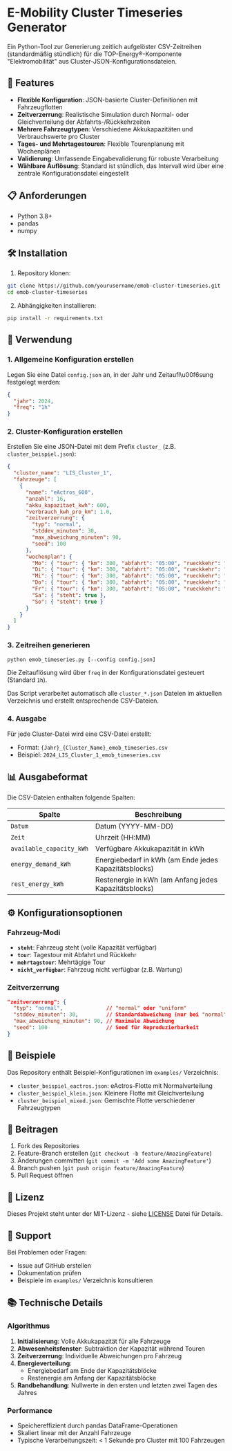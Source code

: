 # E-Mobility Cluster Timeseries Generator

Ein Python-Tool zur Generierung zeitlich aufgelöster CSV-Zeitreihen (standardmäßig stündlich) für die TOP-Energy®-Komponente "Elektromobilität" aus Cluster-JSON-Konfigurationsdateien.

## 🚀 Features

- **Flexible Konfiguration**: JSON-basierte Cluster-Definitionen mit Fahrzeugflotten
- **Zeitverzerrung**: Realistische Simulation durch Normal- oder Gleichverteilung der Abfahrts-/Rückkehrzeiten
- **Mehrere Fahrzeugtypen**: Verschiedene Akkukapazitäten und Verbrauchswerte pro Cluster
- **Tages- und Mehrtagestouren**: Flexible Tourenplanung mit Wochenplänen
- **Validierung**: Umfassende Eingabevalidierung für robuste Verarbeitung
- **Wählbare Auflösung**: Standard ist stündlich, das Intervall wird über eine zentrale Konfigurationsdatei eingestellt

## 📋 Anforderungen

- Python 3.8+
- pandas
- numpy

## 🛠 Installation

1. Repository klonen:
```bash
git clone https://github.com/yourusername/emob-cluster-timeseries.git
cd emob-cluster-timeseries
```

2. Abhängigkeiten installieren:
```bash
pip install -r requirements.txt
```

## 🎯 Verwendung

### 1. Allgemeine Konfiguration erstellen

Legen Sie eine Datei `config.json` an, in der Jahr und Zeitaufl\u00f6sung festgelegt werden:

```json
{
  "jahr": 2024,
  "freq": "1h"
}
```

### 2. Cluster-Konfiguration erstellen

Erstellen Sie eine JSON-Datei mit dem Prefix `cluster_` (z.B. `cluster_beispiel.json`):

```json
{
  "cluster_name": "LIS_Cluster_1",
  "fahrzeuge": [
    {
      "name": "eActros_600",
      "anzahl": 16,
      "akku_kapazitaet_kwh": 600,
      "verbrauch_kwh_pro_km": 1.0,
      "zeitverzerrung": {
        "typ": "normal",
        "stddev_minuten": 30,
        "max_abweichung_minuten": 90,
        "seed": 100
      },
      "wochenplan": {
        "Mo": { "tour": { "km": 300, "abfahrt": "05:00", "rueckkehr": "16:00" } },
        "Di": { "tour": { "km": 300, "abfahrt": "05:00", "rueckkehr": "16:00" } },
        "Mi": { "tour": { "km": 300, "abfahrt": "05:00", "rueckkehr": "16:00" } },
        "Do": { "tour": { "km": 300, "abfahrt": "05:00", "rueckkehr": "16:00" } },
        "Fr": { "tour": { "km": 300, "abfahrt": "05:00", "rueckkehr": "16:00" } },
        "Sa": { "steht": true },
        "So": { "steht": true }
      }
    }
  ]
}
```

### 3. Zeitreihen generieren

```bash
python emob_timeseries.py [--config config.json]
```

Die Zeitauflösung wird über `freq` in der Konfigurationsdatei gesteuert (Standard `1h`).

Das Script verarbeitet automatisch alle `cluster_*.json` Dateien im aktuellen Verzeichnis und erstellt entsprechende CSV-Dateien.

### 4. Ausgabe

Für jede Cluster-Datei wird eine CSV-Datei erstellt:
- Format: `{Jahr}_{Cluster_Name}_emob_timeseries.csv`
- Beispiel: `2024_LIS_Cluster_1_emob_timeseries.csv`

## 📊 Ausgabeformat

Die CSV-Dateien enthalten folgende Spalten:

| Spalte | Beschreibung |
|--------|--------------|
| `Datum` | Datum (YYYY-MM-DD) |
| `Zeit` | Uhrzeit (HH:MM) |
| `available_capacity_kWh` | Verfügbare Akkukapazität in kWh |
| `energy_demand_kWh` | Energiebedarf in kWh (am Ende jedes Kapazitätsblocks) |
| `rest_energy_kWh` | Restenergie in kWh (am Anfang jedes Kapazitätsblocks) |

## ⚙️ Konfigurationsoptionen

### Fahrzeug-Modi

- **`steht`**: Fahrzeug steht (volle Kapazität verfügbar)
- **`tour`**: Tagestour mit Abfahrt und Rückkehr
- **`mehrtagstour`**: Mehrtägige Tour
- **`nicht_verfügbar`**: Fahrzeug nicht verfügbar (z.B. Wartung)

### Zeitverzerrung

```json
"zeitverzerrung": {
  "typ": "normal",              // "normal" oder "uniform"
  "stddev_minuten": 30,         // Standardabweichung (nur bei "normal")
  "max_abweichung_minuten": 90, // Maximale Abweichung
  "seed": 100                   // Seed für Reproduzierbarkeit
}
```

## 🧪 Beispiele

Das Repository enthält Beispiel-Konfigurationen im `examples/` Verzeichnis:

- `cluster_beispiel_eactros.json`: eActros-Flotte mit Normalverteilung
- `cluster_beispiel_klein.json`: Kleinere Flotte mit Gleichverteilung
- `cluster_beispiel_mixed.json`: Gemischte Flotte verschiedener Fahrzeugtypen

## 🤝 Beitragen

1. Fork des Repositories
2. Feature-Branch erstellen (`git checkout -b feature/AmazingFeature`)
3. Änderungen committen (`git commit -m 'Add some AmazingFeature'`)
4. Branch pushen (`git push origin feature/AmazingFeature`)
5. Pull Request öffnen

## 📝 Lizenz

Dieses Projekt steht unter der MIT-Lizenz - siehe [LICENSE](LICENSE) Datei für Details.

## 🐛 Support

Bei Problemen oder Fragen:
- Issue auf GitHub erstellen
- Dokumentation prüfen
- Beispiele im `examples/` Verzeichnis konsultieren

## 📚 Technische Details

### Algorithmus

1. **Initialisierung**: Volle Akkukapazität für alle Fahrzeuge
2. **Abwesenheitsfenster**: Subtraktion der Kapazität während Touren
3. **Zeitverzerrung**: Individuelle Abweichungen pro Fahrzeug
4. **Energieverteilung**: 
   - Energiebedarf am Ende der Kapazitätsblöcke
   - Restenergie am Anfang der Kapazitätsblöcke
5. **Randbehandlung**: Nullwerte in den ersten und letzten zwei Tagen des Jahres

### Performance

- Speichereffizient durch pandas DataFrame-Operationen
- Skaliert linear mit der Anzahl Fahrzeuge
- Typische Verarbeitungszeit: < 1 Sekunde pro Cluster mit 100 Fahrzeugen